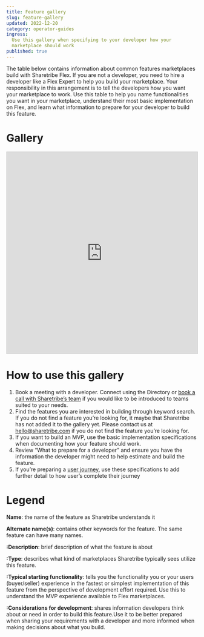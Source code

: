 ```yaml
---
title: Feature gallery
slug: feature-gallery
updated: 2022-12-20
category: operator-guides
ingress:
  Use this gallery when specifying to your developer how your
  marketplace should work
published: true
---
```


The table below contains information about common features marketplaces
build with Sharetribe Flex. If you are not a developer, you need to hire
a developer like a Flex Expert to help you build your marketplace. Your
responsibility in this arrangement is to tell the developers how you
want your marketplace to work. Use this table to help you name
functionalities you want in your marketplace, understand their most
basic implementation on Flex, and learn what information to prepare for
your developer to build this feature.

# Gallery

<iframe class="airtable-embed" src="https://airtable.com/embed/shreAe4r7NNicveJ3?backgroundColor=purple&layout=card&viewControls=on" frameborder="0" onmousewheel="" width="100%" height="533" style="background: transparent; border: 1px solid #ccc;">

</iframe>

# How to use this gallery

1. Book a meeting with a developer. Connect using the Directory or
   [book a call with Sharetribe’s team](https://calendly.com/welcome-to-flex)
   if you would like to be introduced to teams suited to your needs.
2. Find the features you are interested in building through keyword
   search. If you do not find a feature you’re looking for, it maybe
   that Sharetribe has not added it to the gallery yet. Please contact
   us at hello@sharetribe.com if you do not find the feature you’re
   looking for.
3. If you want to build an MVP, use the basic implementation
   specifications when documenting how your feature should work.
4. Review “What to prepare for a developer” and ensure you have the
   information the developer might need to help estimate and build the
   feature.
5. If you’re preparing a
   [user journey](https://www.sharetribe.com/docs/design-toolkit/what-are-user-journeys/),
   use these specifications to add further detail to how user’s complete
   their journey

# Legend

**Name**: the name of the feature as Sharetribe understands it

**Alternate name(s)**: contains other keywords for the feature. The same
feature can have many names.

**:Description**: brief description of what the feature is about 

**:Type**: describes what kind of marketplaces Sharetribe typically
sees utilize this feature.

**:Typical starting functionality**: tells you the functionality you or your users (buyer/seller) experience in the fastest or simplest implementation of this feature from the perspective of development effort required. Use this to understand the MVP experience available to Flex marketplaces.

**:Considerations for development**: shares information developers think about or need in order to build this feature.Use it to be better prepared when sharing your requirements with a developer and more
informed when making decisions about what you build.
